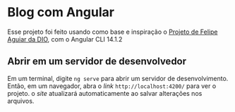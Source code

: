 # Blog com Angular

Esse projeto foi feito usando como base e inspiração o [Projeto de Felipe Aguiar da DIO](https://github.com/felipeAguiarCode/angular-blog), com o Angular CLI 14.1.2

## Abrir em um servidor de desenvolvedor

Em um terminal, digite `ng serve` para abrir um servidor de desenvolvimento. Então, em um navegador, abra o _link_ `http://localhost:4200/` para ver o projeto. o _site_ atualizará automaticamente ao salvar alterações nos arquivos.
